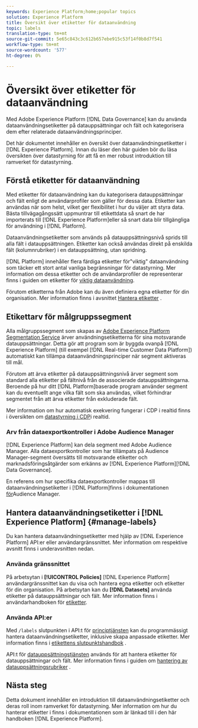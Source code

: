 ```yaml
---
keywords: Experience Platform;home;popular topics
solution: Experience Platform
title: Översikt över etiketter för dataanvändning
topic: labels
translation-type: tm+mt
source-git-commit: 5e65c843c3c612b657ebe915c53f14f0b8d7f541
workflow-type: tm+mt
source-wordcount: '577'
ht-degree: 0%

---
```



# Översikt över etiketter för dataanvändning

Med Adobe Experience Platform [!DNL Data Governance] kan du använda dataanvändningsetiketter på datauppsättningar och fält och kategorisera dem efter relaterade dataanvändningsprinciper.

Det här dokumentet innehåller en översikt över dataanvändningsetiketter i [!DNL Experience Platform]. Innan du läser den här guiden bör du läsa översikten över [](../home.md) datastyrning för att få en mer robust introduktion till ramverket för datastyrning.

## Förstå etiketter för dataanvändning

Med etiketter för dataanvändning kan du kategorisera datauppsättningar och fält enligt de användarprofiler som gäller för dessa data. Etiketter kan användas när som helst, vilket ger flexibilitet i hur du väljer att styra data. Bästa tillvägagångssätt uppmuntrar till etikettdata så snart de har importerats till [!DNL Experience Platform]eller så snart data blir tillgängliga för användning i [!DNL Platform].

Dataanvändningsetiketter som används på datauppsättningsnivå sprids till alla fält i datauppsättningen. Etiketter kan också användas direkt på enskilda fält (kolumnrubriker) i en datauppsättning, utan spridning.

[!DNL Platform] innehåller flera färdiga etiketter för&quot;viktig&quot; dataanvändning som täcker ett stort antal vanliga begränsningar för datastyrning. Mer information om dessa etiketter och de användarprofiler de representerar finns i guiden om etiketter för [viktig dataanvändning](reference.md).

Förutom etiketterna från Adobe kan du även definiera egna etiketter för din organisation. Mer information finns i avsnittet [Hantera etiketter](#manage-labels) .

## Etikettarv för målgruppssegment

Alla målgruppssegment som skapas av [Adobe Experience Platform Segmentation Service](../../segmentation/home.md) ärver användningsetiketterna för sina motsvarande datauppsättningar. Detta gör att program som är byggda ovanpå [!DNL Experience Platform] (till exempel [!DNL Real-time Customer Data Platform]) automatiskt kan tillämpa dataanvändningsprinciper när segment aktiveras till mål.

Förutom att ärva etiketter på datauppsättningsnivå ärver segment som standard alla etiketter på fältnivå från de associerade datauppsättningarna. Beroende på hur ditt [!DNL Platform]baserade program använder segment kan du eventuellt ange vilka fält som ska användas, vilket förhindrar segmentet från att ärva etiketter från exkluderade fält.

Mer information om hur automatisk exekvering fungerar i CDP i realtid finns i översikten om [datastyrning i CDP](../../rtcdp/privacy/data-governance-overview.md#enforce-data-usage-compliance)i realtid.

### Arv från dataexportkontroller i Adobe Audience Manager

[!DNL Experience Platform] kan dela segment med Adobe Audience Manager. Alla dataexportkontroller som har tillämpats på Audience Manager-segment översätts till motsvarande etiketter och marknadsföringsåtgärder som erkänns av [!DNL Experience Platform][!DNL Data Governance].

En referens om hur specifika dataexportkontroller mappas till dataanvändningsetiketter i [!DNL Platform]finns i dokumentationen [för](https://docs.adobe.com/content/help/en/audience-manager/user-guide/implementation-integration-guides/integration-experience-platform/aam-aep-audience-sharing.html#aam-data-export-control-in-aep)Audience Manager.

## Hantera dataanvändningsetiketter i [!DNL Experience Platform] {#manage-labels}

Du kan hantera dataanvändningsetiketter med hjälp av [!DNL Experience Platform] API:er eller användargränssnittet. Mer information om respektive avsnitt finns i underavsnitten nedan.

### Använda gränssnittet

På arbetsytan i **[!UICONTROL Policies]** [!DNL Experience Platform] användargränssnittet kan du visa och hantera egna etiketter och etiketter för din organisation. På arbetsytan kan du **[!DNL Datasets]** använda etiketter på datauppsättningar och fält. Mer information finns i användarhandboken för [etiketter](user-guide.md).

### Använda API:er

Med `/labels` slutpunkten i API:t för [principtjänsten](https://www.adobe.io/apis/experienceplatform/home/api-reference.html#!acpdr/swagger-specs/dule-policy-service.yaml) kan du programmässigt hantera dataanvändningsetiketter, inklusive skapa anpassade etiketter. Mer information finns i [etikettens slutpunktshandbok](../api/labels.md) .

API:t för [datauppsättningstjänsten](https://www.adobe.io/apis/experienceplatform/home/api-reference.html#!acpdr/swagger-specs/dataset-service.yaml) används för att hantera etiketter för datauppsättningar och fält. Mer information finns i guiden om [hantering av datauppsättningsrubriker](./dataset-api.md) .

## Nästa steg

Detta dokument innehåller en introduktion till dataanvändningsetiketter och deras roll inom ramverket för datastyrning. Mer information om hur du hanterar etiketter i finns i dokumentationen som är länkad till i den här handboken [!DNL Experience Platform].